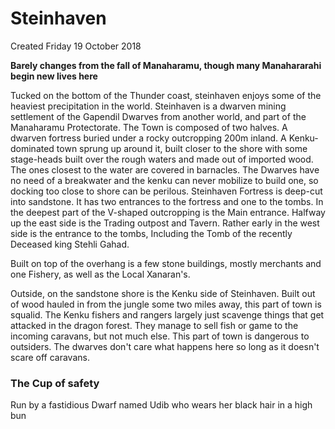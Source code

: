 # Steinhaven
Created Friday 19 October 2018

**Barely changes from the fall of Manaharamu, though many Manahararahi begin new lives here**

Tucked on the bottom of the Thunder coast, steinhaven enjoys some of the heaviest precipitation in the world. Steinhaven is a dwarven mining settlement of the Gapendil Dwarves from another world, and part of the Manaharamu Protectorate. The Town is composed of two halves. A dwarven fortress buried under a rocky outcropping 200m inland. A Kenku-dominated town sprung up around it, built closer to the shore with some stage-heads built over the rough waters and made out of imported wood. The ones closest to the water are covered in barnacles. The Dwarves have no need of a breakwater and the kenku can never mobilize to build one, so docking too close to shore can be perilous. Steinhaven Fortress is deep-cut into sandstone. It has two entrances to the fortress and one to the tombs. In the deepest part of the V-shaped outcropping is the Main entrance. Halfway up the east side is the Trading outpost and Tavern. Rather early in the west side is the entrance to the tombs, Including the Tomb of the recently Deceased king Stehli Gahad.

Built on top of the overhang is a few stone buildings, mostly merchants and one Fishery, as well as the Local Xanaran's.

Outside, on the sandstone shore is the Kenku side of Steinhaven. Built out of wood hauled in from the jungle some two miles away, this part of town is squalid. The Kenku fishers and rangers largely just scavenge things that get attacked in the dragon forest. They manage to sell fish or game to the incoming caravans, but not much else.  This part of town is dangerous to outsiders. The dwarves don't care what happens here so long as it doesn't scare off caravans.


### The Cup of safety
Run by a fastidious Dwarf named Udib  who wears her black hair in a high bun

